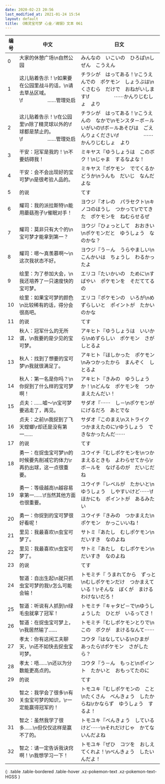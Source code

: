 ```yaml
---
date: 2020-02-23 20:56
last_modified_at: 2021-01-24 15:54
layout: default
title: 《精灵宝可梦 心金／魂银》文本 061
---
```

| 编号 | 中文 | 日文 |
| ---- | ---- | ---- |
| 0 | 大家的休憩广场\n自然公园 | みんなの　いこいの　ひろば\nしぜん　こうえん |
| 1 | 这儿贴着告示！\r如果要在公园里战斗的话，\n请去草丛区域。\f　　　　　……管理处启 | チラシが　はってある！\rこうえんでの　ポケモン　しょうぶは\nくさむら　だけで　おねがいします\f　　　　　⋯⋯かんりじむしょ　より |
| 2 | 这儿贴着告示！\r在公园里\n除了精灵球以外的\f球都是禁止的。\f　　　　　……管理处启 | チラシが　はってある！\rこうえんの　なかで\nモンスタ－ボ－ル　いがいの\fボ－ルあそびは　ごえんりょください\f　　　　　⋯⋯かんりじむしょ　より |
| 3 | 干安：冠军是我的！\n不要妨碍我！ | ミキヤス『ゆうしょうは　このボク！\nじゃま　するなよな！ |
| 4 | 干安：会不会出现好的宝可梦\n是很考验人品的。 | ミキヤス『ポケモン　でてくるかどうか\nうんも　だいじ　なんだよな |
| 5 | 的说 | てす |
| 6 | 耀司：我的派拉斯特\n能用蘑菇孢子\r催眠对手！ | ヨウジ『オレの　パラセクト\nキノコのほうし　つかって\rでてきた　ポケモンを　ねむらせるぜ |
| 7 | 耀司：莫非只有大个的\n宝可梦才能拿到第一？ | ヨウジ『ひょっとして　おおきい\nポケモンだと　ゆうしょう　なのかな？ |
| 8 | 耀司：嗯～真羡慕啊～\n这次我状态不好。 | ヨウジ『う－ん　うらやましい\nこんかいは　ちょうし　わるかったよ |
| 9 | 绘里：为了参加大会，\n我还培养了一只速度快的宝可梦。 | エリコ『たいかいの　ために\nすばやい　ポケモンを　そだててるの |
| 10 | 绘里：如果宝可梦的颜色\n比较稀有的话，得分会很高吧。 | エリコ『ポケモンの　いろが\nめずらしいと　ポイントが　たかいのかな |
| 11 | 的说 | てす |
| 12 | 秋人：冠军什么的无所谓，\n我要的是少见的宝可梦。 | アキヒト『ゆうしょうは　いいから\nめずらしい　ポケモン　さがしとるよ |
| 13 | 秋人：找到了想要的宝可梦\n我就很满足了。 | アキヒト『ほしかった　ポケモン\nみつかったから　まんぞく　しとるよ |
| 14 | 秋人：第一名是你吗？\n你捉到了什么样的宝可梦啊！ | アキヒト『きみの　ゆうしょうか！\nどんな　ポケモンを　つかまえたんだい！ |
| 15 | 贞夫：……嘘～\n宝可梦要逃走了，再见。 | サダオ『⋯⋯　し－\nポケモンが　にげるだろ　あとでな |
| 16 | 贞夫：之前\n我捉到了飞天螳螂\r却还是没有第一…… | サダオ『このまえ\nストライク　つかまえたのに\rゆうしょう　できなかったんだ⋯⋯ |
| 17 | 的说 | てす |
| 18 | 勇一：在捉虫宝可梦\n的时候要先削减它的体力\r再扔出球，这一点很重要。 | ユウイチ『むしポケモンを\nつかまえるときも　よわらせてから\rボ－ルを　なげるのが　だいじだね |
| 19 | 勇一：等级越高\n越容易拿第一……\f当然其他方面也很重要。 | ユウイチ『レベルが　たかいと\nゆうしょう　しやすいけど⋯⋯\fほかにも　ポイントが　あるみたい |
| 20 | 勇一：你捉到的宝可梦很好看呢！ | ユウイチ『きみの　つかまえた\nポケモン　かっこいいね！ |
| 21 | 里见：我最喜欢\n虫宝可梦了。 | サトミ『あたし　むしポケモン\nだいすき　なのよね |
| 22 | 里见：我最喜欢\n虫宝可梦了。 | サトミ『あたし　むしポケモン\nだいすき　なのよね |
| 23 | 的说 | てす |
| 24 | 智道：自出生起\n就只抓虫宝可梦的我\r怎么可能会输！ | トモミチ『 うまれてから　ずっと\nむしポケモンだけ　つかまえている！\rそんな　ぼくが　まけるわけないだろ！ |
| 25 | 智道：听说有人抓到\n绿毛虫就拿了冠军！ | トモミチ『キャタピ－で\nゆうしょうした　ひとが　いるってさ！ |
| 26 | 智道：在捉虫宝可梦上，\n我居然输了…… | トモミチ『むしポケモンとりで\nこの　ボクが　まけるなんて⋯⋯ |
| 27 | 孝太：你有这闲工夫聊天，\n还不如快去捉虫宝可梦。 | コウタ『はなしている\nひまが　あったら\fポケモン　さがしたら？ |
| 28 | 孝太：唔……\n还以为分数能更高点的。 | コウタ『う－ん　もっと\nポイント　たかいと　おもってたのに |
| 29 | 的说 | てす |
| 30 | 智之：我学会了很多\n有关虫宝可梦的知识，\r一定能赢得冠军的！ | トモユキ『むしポケモンの　こと\nたくさん　べんきょう　したからね\rかならず　ゆうしょう　するよ！ |
| 31 | 智之：虽然我学了很多……\n但仅仅这样是赢不了的。 | トモユキ『べんきょう　しているけど⋯⋯\nそれだけじゃ　かてないんだよね |
| 32 | 智之：请一定告诉我诀窍啊！\n我想学习一下！ | トモユキ『ぜひ　コツを　おしえてくれよ！\nべんきょう　したいんだよ！ |
{: .table .table-bordered .table-hover .xz-pokemon-text .xz-pokemon-text-HGSS }